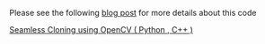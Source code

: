 Please see the following [blog post](http://www.learnopencv.com/seamless-cloning-using-opencv-python-cpp/) for more details about this code

[Seamless Cloning using OpenCV ( Python , C++ )](http://www.learnopencv.com/seamless-cloning-using-opencv-python-cpp/)
